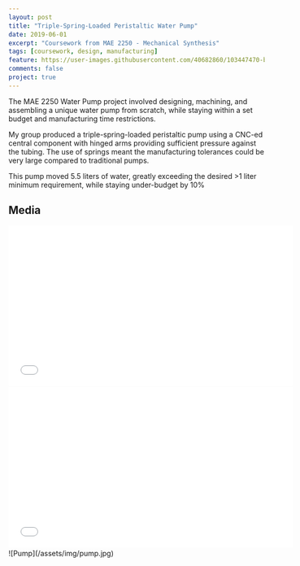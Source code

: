 ```yaml
---
layout: post
title: "Triple-Spring-Loaded Peristaltic Water Pump"
date: 2019-06-01
excerpt: "Coursework from MAE 2250 - Mechanical Synthesis"
tags: [coursework, design, manufacturing]
feature: https://user-images.githubusercontent.com/40682860/103447470-b658b800-4c59-11eb-89d8-ac01760d7504.png
comments: false
project: true
---
```


The MAE 2250 Water Pump project involved designing, machining, and assembling a unique water pump from scratch, while staying within a set budget and manufacturing time restrictions. 

My group produced a triple-spring-loaded peristaltic pump using a CNC-ed central component with hinged arms providing sufficient pressure against the tubing. The use of springs meant the manufacturing tolerances could be very large compared to traditional pumps.

This pump moved 5.5 liters of water, greatly exceeding the desired >1 liter minimum requirement, while staying under-budget by 10%



## Media

<iframe width="560" height="315" src="//www.youtube.com/embed/d04WBPQ_QKA" frameborder="0"> </iframe>
<br/>
<iframe width="560" height="315" src="//www.youtube.com/embed/uOZivnIg7b8" frameborder="0"> </iframe>
<br/>
![Pump](/assets/img/pump.jpg)



